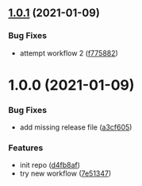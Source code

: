 ## [1.0.1](https://github.com/gauthierrodaro/tailwind-config/compare/v1.0.0...v1.0.1) (2021-01-09)


### Bug Fixes

* attempt workflow 2 ([f775882](https://github.com/gauthierrodaro/tailwind-config/commit/f775882079830ca3691bcefd81bb2d1190682a37))

# 1.0.0 (2021-01-09)


### Bug Fixes

* add missing release file ([a3cf605](https://github.com/gauthierrodaro/tailwind-config/commit/a3cf6057c50fda3ecf89ba586b134e6975a7969b))


### Features

* init repo ([d4fb8af](https://github.com/gauthierrodaro/tailwind-config/commit/d4fb8afa745e781e5a709b5716a79bc188204bd7))
* try new workflow ([7e51347](https://github.com/gauthierrodaro/tailwind-config/commit/7e51347972ba338823a101a8495313772c5e74c6))
